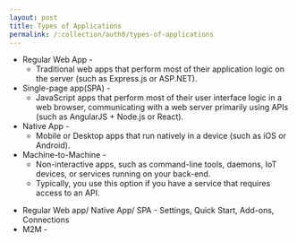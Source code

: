 ```yaml
---
layout: post
title: Types of Applications
permalink: /:collection/auth0/types-of-applications
---
```


- Regular Web App - 
	- Traditional web apps that perform most of their application logic on the server (such as Express.js or ASP.NET).
- Single-page app(SPA) - 
	- JavaScript apps that perform most of their user interface logic in a web browser, communicating with a web server primarily using APIs (such as AngularJS + Node.js or React).
- Native App - 
	- Mobile or Desktop apps that run natively in a device (such as iOS or Android).
- Machine-to-Machine - 
	- Non-interactive apps, such as command-line tools, daemons, IoT devices, or services running on your back-end. 
	- Typically, you use this option if you have a service that requires access to an API.

* Regular Web app/ Native App/ SPA - Settings, Quick Start, Add-ons, Connections
* M2M - 
